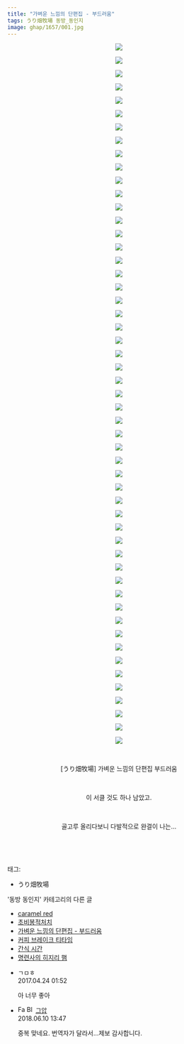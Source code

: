 ```yaml
---
title: "가벼운 느낌의 단편집 - 부드러움"
tags: うり畑牧場 동방_동인지
image: ghap/1657/001.jpg
---
```

<div class="article">
<p style="text-align: center; clear: none; float: none;"><img src="{{ site.nasurl }}/ghap/1657/001.jpg"/></p>
<p style="text-align: center; clear: none; float: none;"><img src="{{ site.nasurl }}/ghap/1657/002.jpg"/></p>
<p style="text-align: center; clear: none; float: none;"><img src="{{ site.nasurl }}/ghap/1657/003.jpg"/></p>
<p style="text-align: center; clear: none; float: none;"><img src="{{ site.nasurl }}/ghap/1657/004.jpg"/></p>
<p style="text-align: center; clear: none; float: none;"><img src="{{ site.nasurl }}/ghap/1657/005.jpg"/></p>
<p style="text-align: center; clear: none; float: none;"><img src="{{ site.nasurl }}/ghap/1657/006.jpg"/></p>
<p style="text-align: center; clear: none; float: none;"><img src="{{ site.nasurl }}/ghap/1657/007.jpg"/></p>
<p style="text-align: center; clear: none; float: none;"><img src="{{ site.nasurl }}/ghap/1657/008.jpg"/></p>
<p style="text-align: center; clear: none; float: none;"><img src="{{ site.nasurl }}/ghap/1657/009.jpg"/></p>
<p style="text-align: center; clear: none; float: none;"><img src="{{ site.nasurl }}/ghap/1657/010.jpg"/></p>
<p style="text-align: center; clear: none; float: none;"><img src="{{ site.nasurl }}/ghap/1657/011.jpg"/></p>
<p style="text-align: center; clear: none; float: none;"><img src="{{ site.nasurl }}/ghap/1657/012.jpg"/></p>
<p style="text-align: center; clear: none; float: none;"><img src="{{ site.nasurl }}/ghap/1657/013.jpg"/></p>
<p style="text-align: center; clear: none; float: none;"><img src="{{ site.nasurl }}/ghap/1657/014.jpg"/></p>
<p style="text-align: center; clear: none; float: none;"><img src="{{ site.nasurl }}/ghap/1657/015.jpg"/></p>
<p style="text-align: center; clear: none; float: none;"><img src="{{ site.nasurl }}/ghap/1657/016.jpg"/></p>
<p style="text-align: center; clear: none; float: none;"><img src="{{ site.nasurl }}/ghap/1657/017.jpg"/></p>
<p style="text-align: center; clear: none; float: none;"><img src="{{ site.nasurl }}/ghap/1657/018.jpg"/></p>
<p style="text-align: center; clear: none; float: none;"><img src="{{ site.nasurl }}/ghap/1657/019.jpg"/></p>
<p style="text-align: center; clear: none; float: none;"><img src="{{ site.nasurl }}/ghap/1657/020.jpg"/></p>
<p style="text-align: center; clear: none; float: none;"><img src="{{ site.nasurl }}/ghap/1657/021.jpg"/></p>
<p style="text-align: center; clear: none; float: none;"><img src="{{ site.nasurl }}/ghap/1657/022.jpg"/></p>
<p style="text-align: center; clear: none; float: none;"><img src="{{ site.nasurl }}/ghap/1657/023.jpg"/></p>
<p style="text-align: center; clear: none; float: none;"><img src="{{ site.nasurl }}/ghap/1657/024.jpg"/></p>
<p style="text-align: center; clear: none; float: none;"><img src="{{ site.nasurl }}/ghap/1657/025.jpg"/></p>
<p style="text-align: center; clear: none; float: none;"><img src="{{ site.nasurl }}/ghap/1657/026.jpg"/></p>
<p style="text-align: center; clear: none; float: none;"><img src="{{ site.nasurl }}/ghap/1657/027.jpg"/></p>
<p style="text-align: center; clear: none; float: none;"><img src="{{ site.nasurl }}/ghap/1657/028.jpg"/></p>
<p style="text-align: center; clear: none; float: none;"><img src="{{ site.nasurl }}/ghap/1657/029.jpg"/></p>
<p style="text-align: center; clear: none; float: none;"><img src="{{ site.nasurl }}/ghap/1657/030.jpg"/></p>
<p style="text-align: center; clear: none; float: none;"><img src="{{ site.nasurl }}/ghap/1657/031.jpg"/></p>
<p style="text-align: center; clear: none; float: none;"><img src="{{ site.nasurl }}/ghap/1657/032.jpg"/></p>
<p style="text-align: center; clear: none; float: none;"><img src="{{ site.nasurl }}/ghap/1657/033.jpg"/></p>
<p style="text-align: center; clear: none; float: none;"><img src="{{ site.nasurl }}/ghap/1657/034.jpg"/></p>
<p style="text-align: center; clear: none; float: none;"><img src="{{ site.nasurl }}/ghap/1657/035.jpg"/></p>
<p style="text-align: center; clear: none; float: none;"><img src="{{ site.nasurl }}/ghap/1657/036.jpg"/></p>
<p style="text-align: center; clear: none; float: none;"><img src="{{ site.nasurl }}/ghap/1657/037.jpg"/></p>
<p style="text-align: center; clear: none; float: none;"><img src="{{ site.nasurl }}/ghap/1657/038.jpg"/></p>
<p style="text-align: center; clear: none; float: none;"><img src="{{ site.nasurl }}/ghap/1657/039.jpg"/></p>
<p style="text-align: center; clear: none; float: none;"><img src="{{ site.nasurl }}/ghap/1657/040.jpg"/></p>
<p style="text-align: center; clear: none; float: none;"><img src="{{ site.nasurl }}/ghap/1657/041.jpg"/></p>
<p style="text-align: center; clear: none; float: none;"><img src="{{ site.nasurl }}/ghap/1657/042.jpg"/></p>
<p style="text-align: center; clear: none; float: none;"><img src="{{ site.nasurl }}/ghap/1657/043.jpg"/></p>
<p style="text-align: center; clear: none; float: none;"><img src="{{ site.nasurl }}/ghap/1657/044.jpg"/></p>
<p style="text-align: center; clear: none; float: none;"><img src="{{ site.nasurl }}/ghap/1657/045.jpg"/></p>
<p style="text-align: center; clear: none; float: none;"><img src="{{ site.nasurl }}/ghap/1657/046.jpg"/></p>
<p style="text-align: center; clear: none; float: none;"><img src="{{ site.nasurl }}/ghap/1657/047.jpg"/></p>
<p style="text-align: center; clear: none; float: none;"><img src="{{ site.nasurl }}/ghap/1657/048.jpg"/></p>
<p style="text-align: center; clear: none; float: none;"><img src="{{ site.nasurl }}/ghap/1657/049.jpg"/></p>
<p style="text-align: center; clear: none; float: none;"><img src="{{ site.nasurl }}/ghap/1657/050.jpg"/></p>
<p style="text-align: center; clear: none; float: none;"><img src="{{ site.nasurl }}/ghap/1657/051.jpg"/></p>
<p style="text-align: center; clear: none; float: none;"><img src="{{ site.nasurl }}/ghap/1657/052.jpg"/></p>
<p style="text-align: center; clear: none; float: none;"><img src="{{ site.nasurl }}/ghap/1657/053.jpg"/></p>
<p style="text-align: center; clear: none; float: none;"><br/></p>
<p style="text-align: center; clear: none; float: none;">[うり畑牧場] 가벼운 느낌의 단편집 부드러움</p>
<p style="text-align: center; clear: none; float: none;"><br/></p>
<p style="text-align: center; clear: none; float: none;">이 서클 것도 하나 남았고.</p>
<p style="text-align: center; clear: none; float: none;"><br/></p>
<p style="text-align: center; clear: none; float: none;">골고루 올리다보니 다발적으로 완결이 나는...</p>
<p style="text-align: center; clear: none; float: none;"><br/></p>
<p><br/></p>
</div><div class="tagTrail">
<p>태그: </p>
<ul>
<li>うり畑牧場</li>
</ul>
</div><div class="another">
<p>'동방 동인지' 카테고리의 다른 글</p>
<ul>
<li><a href="/2016-08-17-ghap_1659">caramel red</a></li>
<li><a href="/2016-08-17-ghap_1658">초비봉적처치</a></li>
<li><a href="/2016-08-17-ghap_1657">가벼운 느낌의 단편집 - 부드러움</a></li>
<li><a href="/2016-08-17-ghap_1656">커피 브레이크 티타임</a></li>
<li><a href="/2016-08-17-ghap_1653">간식 시간</a></li>
<li><a href="/2016-08-17-ghap_1652">명련사의 히지리 햄</a></li>
</ul>
</div><div class="cb_module cb_fluid">
<div class="cb_wrt cb_profile">
<div class="comment">
<ul>
<li class="cb_thumb_off" id="comment14972775">
<div class="cb_comment_area">
<div class="cb_info_area">
<div class="cb_section">
<span class="cb_nick_name">ㄱㅁㅎ</span>
</div>
<div class="cb_section">
<span class="cb_date">2017.04.24 01:52 </span>
</div>
</div>
<div class="cb_dsc_comment">
<p class="cb_dsc">
											아 너무 좋아
										</p>
</div>
</div></li>
<li class="cb_thumb_off" id="comment15268812">
<div class="cb_comment_area">
<div class="cb_info_area">
<div class="cb_section">
<span class="cb_nick_name"><img alt="Favicon of https://ghaptouhou.tistory.com" height="16" onerror="this.onerror=null;this.parentNode.removeChild(this)" src="https://ghaptouhou.tistory.com/favicon.ico" width="16"/> <img alt="BlogIcon" height="16" onerror="this.parentNode.removeChild(this)" src="https://ghaptouhou.tistory.com/index.gif" width="16"/> <a href="https://ghaptouhou.tistory.com" onclick="return openLinkInNewWindow(this)"> 그압</a><span class="tistoryProfileLayerTrigger" onclick='TistoryProfile.show(event, this, {"title":"\uc800\uae30 \uc774\uac70 \ub098\uc911\uc5d0 \uc218\uc815 \uac00\ub2a5\ud558\ub098\uc694","url":"https:\/\/ghap.tistory.com","nickname":"\uadf8\uc555","items":[]}); return false;'></span></span>
</div>
<div class="cb_section">
<span class="cb_date">2018.06.10 13:47 </span>
</div>
</div>
<div class="cb_dsc_comment">
<p class="cb_dsc">
											중복 맞네요. 번역자가 달라서...제보 감사합니다.
										</p>
</div>
</div></li>
</ul>
</div>
</div><!-- commentList close -->
</div>